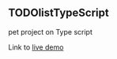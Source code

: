## TODOlistTypeScript
pet project on Type script

Link to [live demo](https://manzyuklyuda.github.io/TODOlist_ts/)
